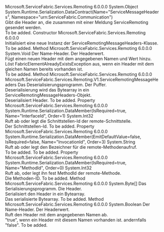 <Type Name="ServiceRemotingMessageHeaders" FullName="Microsoft.ServiceFabric.Services.Remoting.V1.ServiceRemotingMessageHeaders">
  <TypeSignature Language="C#" Value="public class ServiceRemotingMessageHeaders" />
  <TypeSignature Language="ILAsm" Value=".class public auto ansi beforefieldinit ServiceRemotingMessageHeaders extends System.Object" />
  <TypeSignature Language="DocId" Value="T:Microsoft.ServiceFabric.Services.Remoting.V1.ServiceRemotingMessageHeaders" />
  <TypeSignature Language="VB.NET" Value="Public Class ServiceRemotingMessageHeaders" />
  <TypeSignature Language="F#" Value="type ServiceRemotingMessageHeaders = class" />
  <AssemblyInfo>
    <AssemblyName>Microsoft.ServiceFabric.Services.Remoting</AssemblyName>
    <AssemblyVersion>6.0.0.0</AssemblyVersion>
  </AssemblyInfo>
  <Base>
    <BaseTypeName>System.Object</BaseTypeName>
  </Base>
  <Interfaces />
  <Attributes>
    <Attribute>
      <AttributeName>System.Runtime.Serialization.DataContract(Name="ServiceMessageHeaders", Namespace="urn:ServiceFabric.Communication")</AttributeName>
    </Attribute>
  </Attributes>
  <Docs>
    <summary>
            Gibt die Header an, die zusammen mit einer Meldung ServiceRemoting gesendet werden.
            </summary>
    <remarks>To be added.</remarks>
  </Docs>
  <Members>
    <Member MemberName=".ctor">
      <MemberSignature Language="C#" Value="public ServiceRemotingMessageHeaders ();" />
      <MemberSignature Language="ILAsm" Value=".method public hidebysig specialname rtspecialname instance void .ctor() cil managed" />
      <MemberSignature Language="DocId" Value="M:Microsoft.ServiceFabric.Services.Remoting.V1.ServiceRemotingMessageHeaders.#ctor" />
      <MemberSignature Language="VB.NET" Value="Public Sub New ()" />
      <MemberType>Constructor</MemberType>
      <AssemblyInfo>
        <AssemblyName>Microsoft.ServiceFabric.Services.Remoting</AssemblyName>
        <AssemblyVersion>6.0.0.0</AssemblyVersion>
      </AssemblyInfo>
      <Parameters />
      <Docs>
        <summary>
            Initialisiert eine neue Instanz der ServiceRemotingMessageHeaders-Klasse.
            </summary>
        <remarks>To be added.</remarks>
      </Docs>
    </Member>
    <Member MemberName="AddHeader">
      <MemberSignature Language="C#" Value="public void AddHeader (string headerName, byte[] headerValue);" />
      <MemberSignature Language="ILAsm" Value=".method public hidebysig instance void AddHeader(string headerName, unsigned int8[] headerValue) cil managed" />
      <MemberSignature Language="DocId" Value="M:Microsoft.ServiceFabric.Services.Remoting.V1.ServiceRemotingMessageHeaders.AddHeader(System.String,System.Byte[])" />
      <MemberSignature Language="VB.NET" Value="Public Sub AddHeader (headerName As String, headerValue As Byte())" />
      <MemberSignature Language="F#" Value="member this.AddHeader : string * byte[] -&gt; unit" Usage="serviceRemotingMessageHeaders.AddHeader (headerName, headerValue)" />
      <MemberType>Method</MemberType>
      <AssemblyInfo>
        <AssemblyName>Microsoft.ServiceFabric.Services.Remoting</AssemblyName>
        <AssemblyVersion>6.0.0.0</AssemblyVersion>
      </AssemblyInfo>
      <ReturnValue>
        <ReturnType>System.Void</ReturnType>
      </ReturnValue>
      <Parameters>
        <Parameter Name="headerName" Type="System.String" />
        <Parameter Name="headerValue" Type="System.Byte[]" />
      </Parameters>
      <Docs>
        <param name="headerName">Der Name-Header.</param>
        <param name="headerValue">Der Headerwert.</param>
        <summary>
            Fügt einen neuen Header mit dem angegebenen Namen und Wert hinzu.
            Löst FabricElementAlreadyExistsException aus, wenn ein Header mit dem gleichen Namen bereits vorhanden ist.
            </summary>
        <remarks>To be added.</remarks>
      </Docs>
    </Member>
    <Member MemberName="Deserialize">
      <MemberSignature Language="C#" Value="public static Microsoft.ServiceFabric.Services.Remoting.V1.ServiceRemotingMessageHeaders Deserialize (System.Runtime.Serialization.DataContractSerializer serializer, byte[] buffer);" />
      <MemberSignature Language="ILAsm" Value=".method public static hidebysig class Microsoft.ServiceFabric.Services.Remoting.V1.ServiceRemotingMessageHeaders Deserialize(class System.Runtime.Serialization.DataContractSerializer serializer, unsigned int8[] buffer) cil managed" />
      <MemberSignature Language="DocId" Value="M:Microsoft.ServiceFabric.Services.Remoting.V1.ServiceRemotingMessageHeaders.Deserialize(System.Runtime.Serialization.DataContractSerializer,System.Byte[])" />
      <MemberSignature Language="VB.NET" Value="Public Shared Function Deserialize (serializer As DataContractSerializer, buffer As Byte()) As ServiceRemotingMessageHeaders" />
      <MemberSignature Language="F#" Value="static member Deserialize : System.Runtime.Serialization.DataContractSerializer * byte[] -&gt; Microsoft.ServiceFabric.Services.Remoting.V1.ServiceRemotingMessageHeaders" Usage="Microsoft.ServiceFabric.Services.Remoting.V1.ServiceRemotingMessageHeaders.Deserialize (serializer, buffer)" />
      <MemberType>Method</MemberType>
      <AssemblyInfo>
        <AssemblyName>Microsoft.ServiceFabric.Services.Remoting</AssemblyName>
        <AssemblyVersion>6.0.0.0</AssemblyVersion>
      </AssemblyInfo>
      <ReturnValue>
        <ReturnType>Microsoft.ServiceFabric.Services.Remoting.V1.ServiceRemotingMessageHeaders</ReturnType>
      </ReturnValue>
      <Parameters>
        <Parameter Name="serializer" Type="System.Runtime.Serialization.DataContractSerializer" />
        <Parameter Name="buffer" Type="System.Byte[]" />
      </Parameters>
      <Docs>
        <param name="serializer">Das Deserialisierungsprogramm.</param>
        <param name="buffer">Der Puffer.</param>
        <summary>
            Deserialisierung wird das Bytearray in ein ServiceRemotingMessageHeaders-Objekt.
            </summary>
        <returns>Deserialisiert Header.</returns>
        <remarks>To be added.</remarks>
      </Docs>
    </Member>
    <Member MemberName="InterfaceId">
      <MemberSignature Language="C#" Value="public int InterfaceId { get; set; }" />
      <MemberSignature Language="ILAsm" Value=".property instance int32 InterfaceId" />
      <MemberSignature Language="DocId" Value="P:Microsoft.ServiceFabric.Services.Remoting.V1.ServiceRemotingMessageHeaders.InterfaceId" />
      <MemberSignature Language="VB.NET" Value="Public Property InterfaceId As Integer" />
      <MemberSignature Language="F#" Value="member this.InterfaceId : int with get, set" Usage="Microsoft.ServiceFabric.Services.Remoting.V1.ServiceRemotingMessageHeaders.InterfaceId" />
      <MemberType>Property</MemberType>
      <AssemblyInfo>
        <AssemblyName>Microsoft.ServiceFabric.Services.Remoting</AssemblyName>
        <AssemblyVersion>6.0.0.0</AssemblyVersion>
      </AssemblyInfo>
      <Attributes>
        <Attribute>
          <AttributeName>System.Runtime.Serialization.DataMember(IsRequired=true, Name="InterfaceId", Order=1)</AttributeName>
        </Attribute>
      </Attributes>
      <ReturnValue>
        <ReturnType>System.Int32</ReturnType>
      </ReturnValue>
      <Docs>
        <summary>
            Ruft ab oder legt die Schnittstellen-Id der remote-Schnittstelle.
            </summary>
        <value>Der Schnittstellen-Id.</value>
        <remarks>To be added.</remarks>
      </Docs>
    </Member>
    <Member MemberName="InvocationId">
      <MemberSignature Language="C#" Value="public string InvocationId { get; set; }" />
      <MemberSignature Language="ILAsm" Value=".property instance string InvocationId" />
      <MemberSignature Language="DocId" Value="P:Microsoft.ServiceFabric.Services.Remoting.V1.ServiceRemotingMessageHeaders.InvocationId" />
      <MemberSignature Language="VB.NET" Value="Public Property InvocationId As String" />
      <MemberSignature Language="F#" Value="member this.InvocationId : string with get, set" Usage="Microsoft.ServiceFabric.Services.Remoting.V1.ServiceRemotingMessageHeaders.InvocationId" />
      <MemberType>Property</MemberType>
      <AssemblyInfo>
        <AssemblyName>Microsoft.ServiceFabric.Services.Remoting</AssemblyName>
        <AssemblyVersion>6.0.0.0</AssemblyVersion>
      </AssemblyInfo>
      <Attributes>
        <Attribute>
          <AttributeName>System.Runtime.Serialization.DataMember(EmitDefaultValue=false, IsRequired=false, Name="InvocationId", Order=3)</AttributeName>
        </Attribute>
      </Attributes>
      <ReturnValue>
        <ReturnType>System.String</ReturnType>
      </ReturnValue>
      <Docs>
        <summary>
            Ruft ab oder legt den Bezeichner für die remote-Methodenaufruf.
            </summary>
        <value>To be added.</value>
        <remarks>To be added.</remarks>
      </Docs>
    </Member>
    <Member MemberName="MethodId">
      <MemberSignature Language="C#" Value="public int MethodId { get; set; }" />
      <MemberSignature Language="ILAsm" Value=".property instance int32 MethodId" />
      <MemberSignature Language="DocId" Value="P:Microsoft.ServiceFabric.Services.Remoting.V1.ServiceRemotingMessageHeaders.MethodId" />
      <MemberSignature Language="VB.NET" Value="Public Property MethodId As Integer" />
      <MemberSignature Language="F#" Value="member this.MethodId : int with get, set" Usage="Microsoft.ServiceFabric.Services.Remoting.V1.ServiceRemotingMessageHeaders.MethodId" />
      <MemberType>Property</MemberType>
      <AssemblyInfo>
        <AssemblyName>Microsoft.ServiceFabric.Services.Remoting</AssemblyName>
        <AssemblyVersion>6.0.0.0</AssemblyVersion>
      </AssemblyInfo>
      <Attributes>
        <Attribute>
          <AttributeName>System.Runtime.Serialization.DataMember(IsRequired=true, Name="MethodId", Order=0)</AttributeName>
        </Attribute>
      </Attributes>
      <ReturnValue>
        <ReturnType>System.Int32</ReturnType>
      </ReturnValue>
      <Docs>
        <summary>
            Ruft ab, oder legt ihn fest MethodId der remote-Methode.
            </summary>
        <value>Die Methoden-ID.</value>
        <remarks>To be added.</remarks>
      </Docs>
    </Member>
    <Member MemberName="Serialize">
      <MemberSignature Language="C#" Value="public static byte[] Serialize (System.Runtime.Serialization.DataContractSerializer serializer, Microsoft.ServiceFabric.Services.Remoting.V1.ServiceRemotingMessageHeaders msg);" />
      <MemberSignature Language="ILAsm" Value=".method public static hidebysig unsigned int8[] Serialize(class System.Runtime.Serialization.DataContractSerializer serializer, class Microsoft.ServiceFabric.Services.Remoting.V1.ServiceRemotingMessageHeaders msg) cil managed" />
      <MemberSignature Language="DocId" Value="M:Microsoft.ServiceFabric.Services.Remoting.V1.ServiceRemotingMessageHeaders.Serialize(System.Runtime.Serialization.DataContractSerializer,Microsoft.ServiceFabric.Services.Remoting.V1.ServiceRemotingMessageHeaders)" />
      <MemberSignature Language="VB.NET" Value="Public Shared Function Serialize (serializer As DataContractSerializer, msg As ServiceRemotingMessageHeaders) As Byte()" />
      <MemberSignature Language="F#" Value="static member Serialize : System.Runtime.Serialization.DataContractSerializer * Microsoft.ServiceFabric.Services.Remoting.V1.ServiceRemotingMessageHeaders -&gt; byte[]" Usage="Microsoft.ServiceFabric.Services.Remoting.V1.ServiceRemotingMessageHeaders.Serialize (serializer, msg)" />
      <MemberType>Method</MemberType>
      <AssemblyInfo>
        <AssemblyName>Microsoft.ServiceFabric.Services.Remoting</AssemblyName>
        <AssemblyVersion>6.0.0.0</AssemblyVersion>
      </AssemblyInfo>
      <ReturnValue>
        <ReturnType>System.Byte[]</ReturnType>
      </ReturnValue>
      <Parameters>
        <Parameter Name="serializer" Type="System.Runtime.Serialization.DataContractSerializer" />
        <Parameter Name="msg" Type="Microsoft.ServiceFabric.Services.Remoting.V1.ServiceRemotingMessageHeaders" />
      </Parameters>
      <Docs>
        <param name="serializer">Das Serialisierungsprogramm.</param>
        <param name="msg">Die Header.</param>
        <summary>
            Serialisiert den Header in ein Bytearray.
            </summary>
        <returns>Das serialisierte Bytearray.</returns>
        <remarks>To be added.</remarks>
      </Docs>
    </Member>
    <Member MemberName="TryGetHeaderValue">
      <MemberSignature Language="C#" Value="public bool TryGetHeaderValue (string headerName, out byte[] headerValue);" />
      <MemberSignature Language="ILAsm" Value=".method public hidebysig instance bool TryGetHeaderValue(string headerName, [out] unsigned int8[]&amp; headerValue) cil managed" />
      <MemberSignature Language="DocId" Value="M:Microsoft.ServiceFabric.Services.Remoting.V1.ServiceRemotingMessageHeaders.TryGetHeaderValue(System.String,System.Byte[]@)" />
      <MemberSignature Language="VB.NET" Value="Public Function TryGetHeaderValue (headerName As String, ByRef headerValue As Byte()) As Boolean" />
      <MemberSignature Language="F#" Value="member this.TryGetHeaderValue : string *  -&gt; bool" Usage="serviceRemotingMessageHeaders.TryGetHeaderValue (headerName, headerValue)" />
      <MemberType>Method</MemberType>
      <AssemblyInfo>
        <AssemblyName>Microsoft.ServiceFabric.Services.Remoting</AssemblyName>
        <AssemblyVersion>6.0.0.0</AssemblyVersion>
      </AssemblyInfo>
      <ReturnValue>
        <ReturnType>System.Boolean</ReturnType>
      </ReturnValue>
      <Parameters>
        <Parameter Name="headerName" Type="System.String" />
        <Parameter Name="headerValue" Type="System.Byte[]&amp;" RefType="out" />
      </Parameters>
      <Docs>
        <param name="headerName">Der Name-Header.</param>
        <param name="headerValue">Der Headerwert.</param>
        <summary>
            Ruft den Header mit dem angegebenen Namen ab.
            </summary>
        <returns>"true", wenn ein Header mit diesem Namen vorhanden ist. andernfalls "false".</returns>
        <remarks>To be added.</remarks>
      </Docs>
    </Member>
  </Members>
</Type>